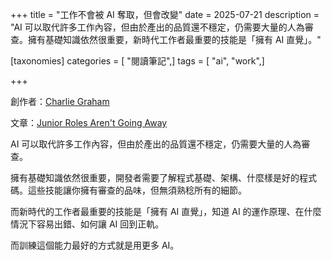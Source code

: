+++
title = "工作不會被 AI 奪取，但會改變"
date = 2025-07-21
description = "AI 可以取代許多工作內容，但由於產出的品質還不穩定，仍需要大量的人為審查。擁有基礎知識依然很重要，新時代工作者最重要的技能是「擁有 AI 直覺」。"

[taxonomies]
categories = [ "閱讀筆記",]
tags = [ "ai", "work",]

+++

創作者：[Charlie Graham](https://substack.com/@iamcharliegraham)

文章：[Junior Roles Aren't Going Away](https://iamcharliegraham.substack.com/p/junior-roles-arent-going-away)

AI 可以取代許多工作內容，但由於產出的品質還不穩定，仍需要大量的人為審查。

擁有基礎知識依然很重要，開發者需要了解程式基礎、架構、什麼樣是好的程式碼。這些技能讓你擁有審查的品味，但無須熟稔所有的細節。

而新時代的工作者最重要的技能是「擁有 AI 直覺」，知道 AI 的運作原理、在什麼情況下容易出錯、如何讓 AI 回到正軌。

而訓練這個能力最好的方式就是用更多 AI。
